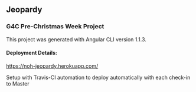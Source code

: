 ## Jeopardy

### G4C Pre-Christmas Week Project

This project was generated with Angular CLI version 1.1.3.

#### Deployment Details:

https://noh-jeopardy.herokuapp.com/

Setup with Travis-CI automation to deploy automatically with each check-in to Master
